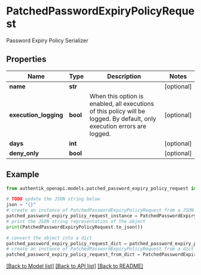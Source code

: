 # PatchedPasswordExpiryPolicyRequest

Password Expiry Policy Serializer

## Properties

Name | Type | Description | Notes
------------ | ------------- | ------------- | -------------
**name** | **str** |  | [optional] 
**execution_logging** | **bool** | When this option is enabled, all executions of this policy will be logged. By default, only execution errors are logged. | [optional] 
**days** | **int** |  | [optional] 
**deny_only** | **bool** |  | [optional] 

## Example

```python
from authentik_openapi.models.patched_password_expiry_policy_request import PatchedPasswordExpiryPolicyRequest

# TODO update the JSON string below
json = "{}"
# create an instance of PatchedPasswordExpiryPolicyRequest from a JSON string
patched_password_expiry_policy_request_instance = PatchedPasswordExpiryPolicyRequest.from_json(json)
# print the JSON string representation of the object
print(PatchedPasswordExpiryPolicyRequest.to_json())

# convert the object into a dict
patched_password_expiry_policy_request_dict = patched_password_expiry_policy_request_instance.to_dict()
# create an instance of PatchedPasswordExpiryPolicyRequest from a dict
patched_password_expiry_policy_request_from_dict = PatchedPasswordExpiryPolicyRequest.from_dict(patched_password_expiry_policy_request_dict)
```
[[Back to Model list]](../README.md#documentation-for-models) [[Back to API list]](../README.md#documentation-for-api-endpoints) [[Back to README]](../README.md)


